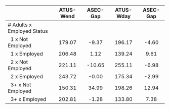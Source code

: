 
|                      |    ATUS-Wend |     ASEC-Gap |    ATUS-Wday |     ASEC-Gap |
| -------------------- | :----------: | :----------: | :----------: | :----------: |
| # Adults x Employed Status |              |              |              |              |
| &nbsp;&nbsp;1 x Not Employed |       179.07 |        -9.37 |       196.17 |        -4.60 |
| &nbsp;&nbsp;1 x Employed |       206.48 |         1.12 |       139.24 |         9.61 |
| &nbsp;&nbsp;2 x Not Employed |       221.11 |       -10.65 |       255.11 |        -6.98 |
| &nbsp;&nbsp;2 x Employed |       243.72 |        -0.00 |       175.34 |        -2.99 |
| &nbsp;&nbsp;3+ x Not Employed |       150.31 |        34.99 |       198.26 |        12.94 |
| &nbsp;&nbsp;3+ x Employed |       202.81 |        -1.28 |       133.80 |         7.38 |

